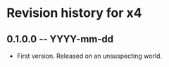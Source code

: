 # Revision history for x4

## 0.1.0.0 -- YYYY-mm-dd

* First version. Released on an unsuspecting world.
